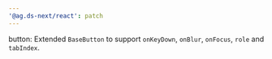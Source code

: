 ```yaml
---
'@ag.ds-next/react': patch
---
```


button: Extended `BaseButton` to support `onKeyDown`, `onBlur`, `onFocus`, `role` and `tabIndex`.

